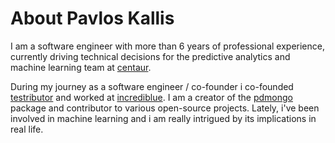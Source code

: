 # About Pavlos Kallis

I am a software engineer with more than 6 years of professional experience,
currently driving technical decisions for the predictive analytics and machine learning team at [centaur](http://www.centaur.ag).

During my journey as a software engineer / co-founder i co-founded [testributor](http://www.testributor.com) and worked at [incrediblue](http://www.incrediblue.com).
I am a creator of the [pdmongo](http://github.com/pakallis/python-pandas-mongo) package and contributor to various open-source projects. 
Lately, i've been involved in machine learning and i am really intrigued by its implications in real life.